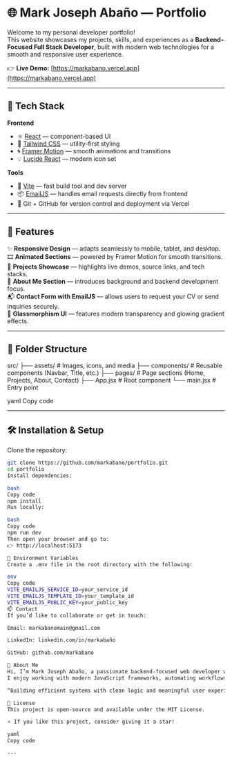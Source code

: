 # 🌐 Mark Joseph Abaño — Portfolio

Welcome to my personal developer portfolio!  
This website showcases my projects, skills, and experiences as a **Backend-Focused Full Stack Developer**, built with modern web technologies for a smooth and responsive user experience.

👉 **Live Demo:** [https://markabano.vercel.app](https://markabano.vercel.app)

---

## 🚀 Tech Stack

**Frontend**
- ⚛️ [React](https://react.dev/) — component-based UI  
- 🎨 [Tailwind CSS](https://tailwindcss.com/) — utility-first styling  
- 🌀 [Framer Motion](https://www.framer.com/motion/) — smooth animations and transitions  
- 💡 [Lucide React](https://lucide.dev/) — modern icon set  

**Tools**
- 🧠 [Vite](https://vitejs.dev/) — fast build tool and dev server  
- 📦 [EmailJS](https://www.emailjs.com/) — handles email requests directly from frontend  
- 🧰 Git + GitHub for version control and deployment via Vercel  

---

## 💼 Features

✨ **Responsive Design** — adapts seamlessly to mobile, tablet, and desktop.  
🎞️ **Animated Sections** — powered by Framer Motion for smooth transitions.  
📂 **Projects Showcase** — highlights live demos, source links, and tech stacks.  
📄 **About Me Section** — introduces background and backend development focus.  
📬 **Contact Form with EmailJS** — allows users to request your CV or send inquiries securely.  
🌈 **Glassmorphism UI** — features modern transparency and glowing gradient effects.  

---

## 🧩 Folder Structure

src/
├── assets/ # Images, icons, and media
├── components/ # Reusable components (Navbar, Title, etc.)
├── pages/ # Page sections (Home, Projects, About, Contact)
├── App.jsx # Root component
└── main.jsx # Entry point

yaml
Copy code

---

## 🛠️ Installation & Setup

Clone the repository:

```bash
git clone https://github.com/markabano/portfolio.git
cd portfolio
Install dependencies:

bash
Copy code
npm install
Run locally:

bash
Copy code
npm run dev
Then open your browser and go to:
👉 http://localhost:5173

🔑 Environment Variables
Create a .env file in the root directory with the following:

env
Copy code
VITE_EMAILJS_SERVICE_ID=your_service_id
VITE_EMAILJS_TEMPLATE_ID=your_template_id
VITE_EMAILJS_PUBLIC_KEY=your_public_key
📫 Contact
If you’d like to collaborate or get in touch:

Email: markabanomain@gmail.com

LinkedIn: linkedin.com/in/markabaño

GitHub: github.com/markabano

🧠 About Me
Hi, I’m Mark Joseph Abaño, a passionate backend-focused web developer with experience in building clean, scalable systems and intuitive interfaces.
I enjoy working with modern JavaScript frameworks, automating workflows, and solving real-world problems through code.

“Building efficient systems with clean logic and meaningful user experiences.”

📄 License
This project is open-source and available under the MIT License.

⭐️ If you like this project, consider giving it a star!

yaml
Copy code

---
